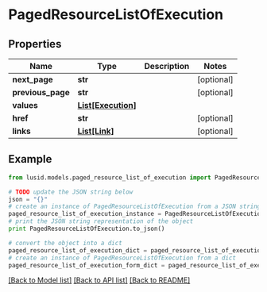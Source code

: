 # PagedResourceListOfExecution


## Properties
Name | Type | Description | Notes
------------ | ------------- | ------------- | -------------
**next_page** | **str** |  | [optional] 
**previous_page** | **str** |  | [optional] 
**values** | [**List[Execution]**](Execution.md) |  | 
**href** | **str** |  | [optional] 
**links** | [**List[Link]**](Link.md) |  | [optional] 

## Example

```python
from lusid.models.paged_resource_list_of_execution import PagedResourceListOfExecution

# TODO update the JSON string below
json = "{}"
# create an instance of PagedResourceListOfExecution from a JSON string
paged_resource_list_of_execution_instance = PagedResourceListOfExecution.from_json(json)
# print the JSON string representation of the object
print PagedResourceListOfExecution.to_json()

# convert the object into a dict
paged_resource_list_of_execution_dict = paged_resource_list_of_execution_instance.to_dict()
# create an instance of PagedResourceListOfExecution from a dict
paged_resource_list_of_execution_form_dict = paged_resource_list_of_execution.from_dict(paged_resource_list_of_execution_dict)
```
[[Back to Model list]](../README.md#documentation-for-models) [[Back to API list]](../README.md#documentation-for-api-endpoints) [[Back to README]](../README.md)



